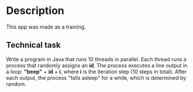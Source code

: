 # Description
This app was made as a training.

## Technical task
Write a program in Java that runs 10 threads in parallel. Each thread runs a process that randomly assigns an **id**. The process executes a line output in a loop: **"beep"** + **id** + **i**, where **i** is the iteration step (10 steps in total). After each output, the process "falls asleep" for a while, which is determined by random.
